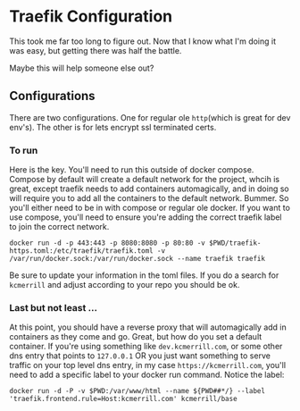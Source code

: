 # Traefik Configuration

This took me far too long to figure out. Now that I know what I'm doing it was easy, but getting there was half the battle.

Maybe this will help someone else out?

## Configurations

There are two configurations. One for regular ole `http`(which is great for dev env's). The other is for lets encrypt ssl terminated certs.

### To run

Here is the key. You'll need to run this outside of docker compose. Compose by default will create a default network for the project, whcih is great, except traefik needs to add containers automagically, and in doing so will require you to add all the containers to the default network. Bummer. So you'll either need to be in with compose or regular ole docker. If you want to use compose, you'll need to ensure you're adding the correct traefik label to join the correct network.

`docker run -d -p 443:443 -p 8080:8080 -p 80:80 -v $PWD/traefik-https.toml:/etc/traefik/traefik.toml -v /var/run/docker.sock:/var/run/docker.sock --name traefik traefik`

Be sure to update your information in the toml files. If you do a search for `kcmerrill` and adjust according to your repo you should be ok.

### Last but not least ...

At this point, you should have a reverse proxy that will automagically add in containers as they come and go. Great, but how do you set a default container. If you're using something like `dev.kcmerrill.com`, or some other dns entry that points to `127.0.0.1` OR you just want something to serve traffic on your top level dns entry, in my case `https://kcmerrill.com`, you'll need to add a specific label to your docker run command. Notice the label:

`docker run -d -P -v $PWD:/var/www/html --name ${PWD##*/} --label 'traefik.frontend.rule=Host:kcmerrill.com' kcmerrill/base`
